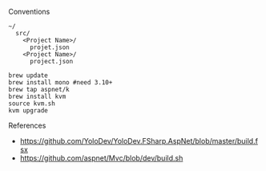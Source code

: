 Conventions

```
~/
  src/
    <Project Name>/
      projet.json
    <Project Name>/
      project.json
```


```
brew update
brew install mono #need 3.10+
brew tap aspnet/k
brew install kvm
source kvm.sh
kvm upgrade
```


References
- https://github.com/YoloDev/YoloDev.FSharp.AspNet/blob/master/build.fsx
- https://github.com/aspnet/Mvc/blob/dev/build.sh
